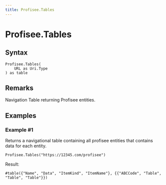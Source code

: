 ```yaml
---
title: Profisee.Tables
---
```


# Profisee.Tables



## Syntax

```powerquery
Profisee.Tables(
    URL as Uri.Type
) as table
```


## Remarks

Navigation Table returning Profisee entities.


## Examples

### Example #1 
Returns a navigational table containing all profisee entities that contains data for each entity.
```powerquery
Profisee.Tables("https://12345.com/profisee")
```

Result: 
```powerquery
#table({"Name", "Data", "ItemKind", "ItemName"}, {{"ABCCode", "Table", "Table", "Table"}})
```



